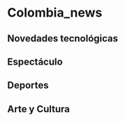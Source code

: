 # Colombia_news
## Novedades tecnológicas
###
##  Espectáculo
###
## Deportes
###
## Arte y Cultura
###
